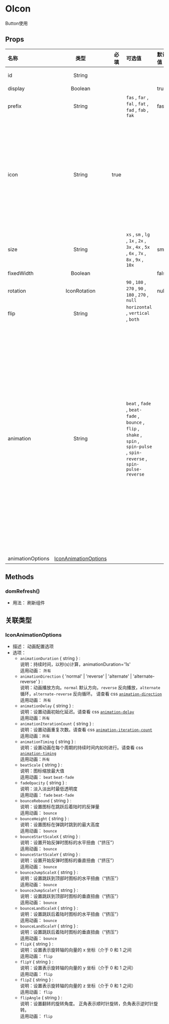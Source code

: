# OIcon

Button使用

## Props

| 名称             |                      类型                     | 必填 | 可选值                                                                                                                      | 默认值 | 描述                                                                                                                                                                                                                                                                                                                                                                                                                                       |
| :--------------- | :-------------------------------------------: | :--: | :-------------------------------------------------------------------------------------------------------------------------- | :----- | :----------------------------------------------------------------------------------------------------------------------------------------------------------------------------------------------------------------------------------------------------------------------------------------------------------------------------------------------------------------------------------------------------------------------------------------- |
| id               |                     String                    |      |                                                                                                                             |        | 组件id，若不设置会自动生成                                                                                                                                                                                                                                                                                                                                                                                                                 |
| display          |                    Boolean                    |      |                                                                                                                             | true   | 显示隐藏                                                                                                                                                                                                                                                                                                                                                                                                                                   |
| prefix           |                     String                    |      | `fas` , `far` , `fal` , `fat` , `fad` , `fab` , `fak`                                                                       | fas    | fontawesome 图标前缀                                                                                                                                                                                                                                                                                                                                                                                                                       |
| icon             |                     String                    | true |                                                                                                                             |        | 图标名称<br/><br/>例如：<br/>&lt;i class=&quot;fa-solid fa-address-book&quot;&gt;&lt;/i&gt;<br/>描述的是 `fas` 风格的 `address-book`。<br/><br/>组件配置如下：<br/>`prefix`=&quot;fas&quot;<br/>`icon`=&quot;address-book&quot;<br/>[查询图标](https://fontawesome.com/search?m=free)                                                                                                                                                      |
| size             |                     String                    |      | `xs` , `sm` , `lg` , `1x` , `2x` , `3x` , `4x` , `5x` , `6x` , `7x` , `8x` , `9x` , `10x`                                   | sm     | 图标尺寸                                                                                                                                                                                                                                                                                                                                                                                                                                   |
| fixedWidth       |                    Boolean                    |      |                                                                                                                             | false  | 修复图标宽度                                                                                                                                                                                                                                                                                                                                                                                                                               |
| rotation         |                  IconRotation                 |      | `90` , `180` , `270` , `90` , `180` , `270` , `null`                                                                        | null   | 旋转                                                                                                                                                                                                                                                                                                                                                                                                                                       |
| flip             |                     String                    |      | `horizontal` , `vertical` , `both`                                                                                          |        | 翻转                                                                                                                                                                                                                                                                                                                                                                                                                                       |
| animation        |                     String                    |      | `beat` , `fade` , `beat-fade` , `bounce` , `flip` , `shake` , `spin` , `spin-pulse` , `spin-reverse` , `spin-pulse-reverse` |        | 动画<br/>`beat`: 有节奏的放大缩小。<br/>`fade`: 淡入和淡出图标。<br/>`beat-fade`: beat与fade合并动画。<br/>`bounce`: 上下弹跳。<br/>`flip`: 在 3D 空间中旋转图标（打开新窗口）。 默认情况下，翻转将图标围绕 Y 轴旋转 180 度。 翻转有助于转换、处理状态或使用在现实世界中翻转的物理对象。<br/>`shake`: 来回摇动。<br/>`spin`: 旋转。<br/>`spin-pulse`: 八步旋转。<br/>`spin-reverse`: 逆时针旋转<br/>`spin-pulse-reverse`: 逆时针八步旋转。 |
| animationOptions | [IconAnimationOptions](#iconanimationoptions) |      |                                                                                                                             |        | 动画配置选项                                                                                                                                                                                                                                                                                                                                                                                                                               |

## Methods

### domRefresh()
- 用法： 刷新组件

## 关联类型



### IconAnimationOptions

- 描述： 动画配置选项
- 选项：
	 - `animationDuration` { string } : <br/>说明：持续时间，以秒(s)计算，animationDuration=&#39;1s&#39;<br/>适用动画： `所有`
	 - `animationDirection` { 'normal' | 'reverse' | 'alternate' | 'alternate-reverse' } : <br/>说明：动画播放方向。`normal` 默认方向，`reverse` 反向播放，`alternate` 循环，`alternate-reverse` 反向循环。	请查看 css [`animation-direction`](https://developer.mozilla.org/en-US/docs/Web/CSS/animation-direction)<br/>适用动画： `所有`
	 - `animationDelay` { string } : <br/>说明：设置动画初始化延迟。请查看 css [`animation-delay`](https://developer.mozilla.org/en-US/docs/Web/CSS/animation-delay)<br/>适用动画：`所有`
	 - `animationIterationCount` { string } : <br/>说明：设置动画重复次数。请查看 css [`animation-iteration-count`](https://developer.mozilla.org/en-US/docs/Web/CSS/animation-iteration-count)<br/>适用动画：`所有`
	 - `animationTiming` { string } : <br/>说明：设置动画在每个周期的持续时间内如何进行。请查看 css [`animation-timing`](https://developer.mozilla.org/en-US/docs/Web/CSS/animation-timing-function)<br/>适用动画：`所有`
	 - `beatScale` { string } : <br/>说明：图标缩放最大值<br/>适用动画： `beat` `beat-fade`
	 - `fadeOpacity` { string } : <br/>说明：淡入淡出时最低透明度<br/>适用动画： `fade` `beat-fade`
	 - `bounceRebound` { string } : <br/>说明：设置图标在跳跃后着陆时的反弹量<br/>适用动画： `bounce`
	 - `bounceHeight` { string } : <br/>说明：设置图标在弹跳时跳到的最大高度<br/>适用动画： `bounce`
	 - `bounceStartScaleX` { string } : <br/>说明：设置开始反弹时图标的水平扭曲（“挤压”）<br/>适用动画： `bounce`
	 - `bounceStartScaleY` { string } : <br/>说明：设置开始反弹时图标的垂直扭曲（“挤压”）<br/>适用动画： `bounce`
	 - `bounceJumpScaleX` { string } : <br/>说明：设置跳跃到顶部时图标的水平扭曲（“挤压”）<br/>适用动画： `bounce`
	 - `bounceJumpScaleY` { string } : <br/>说明：设置跳跃到顶部时图标的垂直扭曲（“挤压”）<br/>适用动画： `bounce`
	 - `bounceLandScaleX` { string } : <br/>说明：设置跳跃后着陆时图标的水平扭曲（“挤压”）<br/>适用动画： `bounce`
	 - `bounceLandScaleY` { string } : <br/>说明：设置跳跃后着陆时图标的垂直扭曲（“挤压”）<br/>适用动画： `bounce`
	 - `flipX` { string } : <br/>说明：设置表示旋转轴的向量的 x 坐标（介于 0 和 1 之间<br/>适用动画： `flip`
	 - `flipY` { string } : <br/>说明：设置表示旋转轴的向量的 y 坐标（介于 0 和 1 之间）<br/>适用动画： `flip`
	 - `flipZ` { string } : <br/>说明：设置表示旋转轴的向量的 z 坐标（介于 0 和 1 之间）<br/>适用动画： `flip`
	 - `flipAngle` { string } : <br/>说明：设置翻转的旋转角度。 正角表示顺时针旋转，负角表示逆时针旋转。<br/>适用动画： `flip`